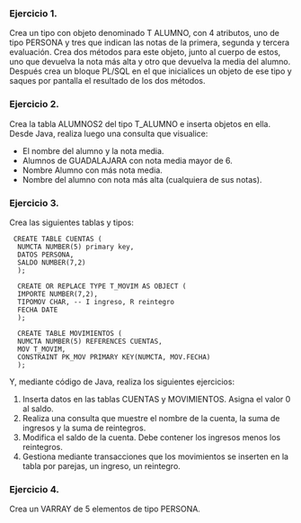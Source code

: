 ### Ejercicio 1. 
Crea un tipo con objeto denominado T ALUMNO, con 4 atributos, uno de tipo
PERSONA y tres que indican las notas de la primera, segunda y tercera evaluación. Crea
dos métodos para este objeto, junto al cuerpo de estos, uno que devuelva la nota más alta y
otro que devuelva la media del alumno.
Después crea un bloque PL/SQL en el que inicialices un objeto de ese tipo y saques por
pantalla el resultado de los dos métodos.

### Ejercicio 2. 
Crea la tabla ALUMNOS2 del tipo T_ALUMNO e inserta objetos en ella. Desde
Java, realiza luego una consulta que visualice:
- El nombre del alumno y la nota media.
- Alumnos de GUADALAJARA con nota media mayor de 6.
- Nombre Alumno con más nota media.
- Nombre del alumno con nota más alta (cualquiera de sus notas).
 
### Ejercicio 3. 
Crea las siguientes tablas y tipos:
``` 
 CREATE TABLE CUENTAS (
  NUMCTA NUMBER(5) primary key,
  DATOS PERSONA,
  SALDO NUMBER(7,2)
  );
``` 


``` 
  CREATE OR REPLACE TYPE T_MOVIM AS OBJECT (
  IMPORTE NUMBER(7,2),
  TIPOMOV CHAR, -- I ingreso, R reintegro
  FECHA DATE
  );
``` 

``` 
  CREATE TABLE MOVIMIENTOS (
  NUMCTA NUMBER(5) REFERENCES CUENTAS,
  MOV T_MOVIM,
  CONSTRAINT PK_MOV PRIMARY KEY(NUMCTA, MOV.FECHA)
  );
``` 

  Y, mediante código de Java, realiza los siguientes ejercicios:
1. Inserta datos en las tablas CUENTAS y MOVIMIENTOS. Asigna el valor 0 al saldo.
2. Realiza una consulta que muestre el nombre de la cuenta, la suma de ingresos y la
   suma de reintegros.
3. Modifica el saldo de la cuenta. Debe contener los ingresos menos los reintegros.
4. Gestiona mediante transacciones que los movimientos se inserten en la tabla por
   parejas, un ingreso, un reintegro.
  ### Ejercicio 4. 
Crea un VARRAY de 5 elementos de tipo PERSONA.